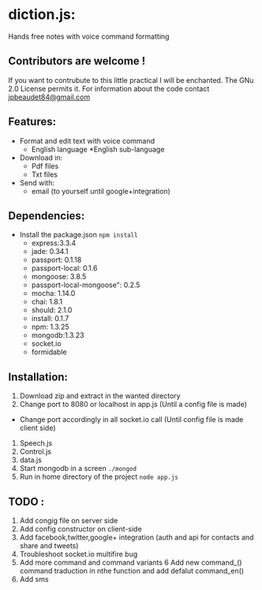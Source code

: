 # diction.js:
Hands free notes with voice command formatting
## Contributors are welcome !
If you want to contrubute to this little practical I will be enchanted. The GNu 2.0 License permits it.
For information about the code contact jpbeaudet84@gmail.com

## Features:
* Format and edit text with voice command
  *  English language
  *English sub-language
* Download in:
  * Pdf files
  * Txt files
* Send with:
  * email (to yourself until google+integration)

## Dependencies:
* Install the package.json `npm install`
  * express:3.3.4
  * jade: 0.34.1
  * passport: 0.1.18
  * passport-local: 0.1.6
  * mongoose: 3.8.5
  * passport-local-mongoose": 0.2.5 
  * mocha: 1.14.0
  * chai: 1.8.1
  * should: 2.1.0
  * install: 0.1.7
  * npm: 1.3.25
  * mongodb:1.3.23
  * socket.io
  * formidable

## Installation:
1. Download zip and extract in the wanted directory
2. Change port to 8080 or localhost in app.js (Until a config file is made)
  * Change port accordingly in all socket.io call (Until config file is made client side)
  1. Speech.js
  2. Control.js
  3. data.js 
3. Start mongodb in a screen `./mongod`
4. Run in home directory of the project `node app.js`
## TODO :
1. Add congig file on server side
2. Add config constructor on client-side
3. Add facebook,twitter,google+ integration (auth and api for contacts and share and tweets)
4. Troubleshoot socket.io multifire bug
5. Add more command and command variants
6 Add new command_<language>() command traduction in nthe function and add defalut command_en()
7. Add sms

